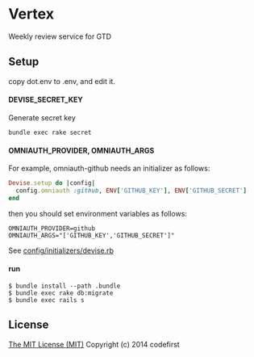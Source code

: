 Vertex
===============================

Weekly review service for GTD

Setup
-------------------------------

copy dot.env to .env, and edit it.

#### DEVISE\_SECRET\_KEY

Generate secret key

```
bundle exec rake secret
```

#### OMNIAUTH\_PROVIDER, OMNIAUTH\_ARGS

For example, omniauth-github needs an initializer as follows:
```ruby
Devise.setup do |config|
  config.omniauth :github, ENV['GITHUB_KEY'], ENV['GITHUB_SECRET']
end
```

then you should set environment variables as follows:
```
OMNIAUTH_PROVIDER=github
OMNIAUTH_ARGS="['GITHUB_KEY','GITHUB_SECRET']"
```

See [config/initializers/devise.rb](https://github.com/codefirst/vertex/blob/master/config/initializers/devise.rb)

#### run

    $ bundle install --path .bundle
    $ bundle exec rake db:migrate
    $ bundle exec rails s

License
-------------------------------
[The MIT License (MIT)](http://opensource.org/licenses/mit-license)
Copyright (c) 2014 codefirst
